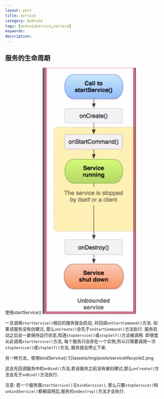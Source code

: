 ```yaml
---
layout: post
title: Service
category: Android
tags: [androidservice,service]
keywords:
description:
---
```


## 服务的生命周期
使用startService()
![](assets/img/posts/servicelifecycle.png)

一旦调用`startService()`相应的服务就会启动, 并回调`onStartCommand()`方法. 如果该服务没有创建过, 那么`onCreate()`会先于`onStartCommand()`方法执行. 服务启动之后会一直保持运行状态,知道`stopService()`或`stopSelf()`方法被调用. 即使度从此调用`startService()`方法, 每个服务只会存在一个实例,所以只需要调用一次`stopService()`或`stopSelf()`方法, 服务就会停止下来.


另一种方法，使用bindService()
![](assets/img/posts/servicelifecycle2.png

这会先回调服务中的`onBind()`方法,若该服务之前没有被创建过,那么`onCreate()`方法会先于`onBind()`方法执行.


注意: 若一个服务既`startService()`又`bindService()`, 那么只要`stopService()`和`unbindService()`都被调用后,服务的`onDestroy()`方法才会执行.

